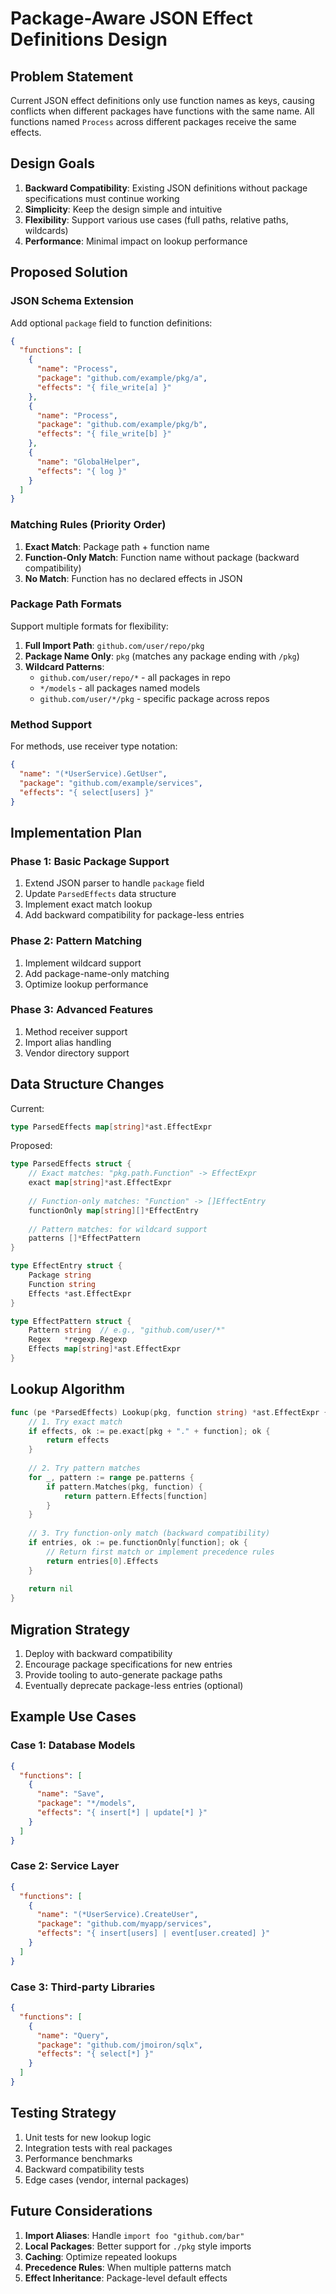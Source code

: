 # Package-Aware JSON Effect Definitions Design

## Problem Statement

Current JSON effect definitions only use function names as keys, causing conflicts when different packages have functions with the same name. All functions named `Process` across different packages receive the same effects.

## Design Goals

1. **Backward Compatibility**: Existing JSON definitions without package specifications must continue working
2. **Simplicity**: Keep the design simple and intuitive
3. **Flexibility**: Support various use cases (full paths, relative paths, wildcards)
4. **Performance**: Minimal impact on lookup performance

## Proposed Solution

### JSON Schema Extension

Add optional `package` field to function definitions:

```json
{
  "functions": [
    {
      "name": "Process",
      "package": "github.com/example/pkg/a",
      "effects": "{ file_write[a] }"
    },
    {
      "name": "Process", 
      "package": "github.com/example/pkg/b",
      "effects": "{ file_write[b] }"
    },
    {
      "name": "GlobalHelper",
      "effects": "{ log }"
    }
  ]
}
```

### Matching Rules (Priority Order)

1. **Exact Match**: Package path + function name
2. **Function-Only Match**: Function name without package (backward compatibility)
3. **No Match**: Function has no declared effects in JSON

### Package Path Formats

Support multiple formats for flexibility:

1. **Full Import Path**: `github.com/user/repo/pkg`
2. **Package Name Only**: `pkg` (matches any package ending with `/pkg`)
3. **Wildcard Patterns**: 
   - `github.com/user/repo/*` - all packages in repo
   - `*/models` - all packages named models
   - `github.com/user/*/pkg` - specific package across repos

### Method Support

For methods, use receiver type notation:

```json
{
  "name": "(*UserService).GetUser",
  "package": "github.com/example/services",
  "effects": "{ select[users] }"
}
```

## Implementation Plan

### Phase 1: Basic Package Support
1. Extend JSON parser to handle `package` field
2. Update `ParsedEffects` data structure
3. Implement exact match lookup
4. Add backward compatibility for package-less entries

### Phase 2: Pattern Matching
1. Implement wildcard support
2. Add package-name-only matching
3. Optimize lookup performance

### Phase 3: Advanced Features
1. Method receiver support
2. Import alias handling
3. Vendor directory support

## Data Structure Changes

Current:
```go
type ParsedEffects map[string]*ast.EffectExpr
```

Proposed:
```go
type ParsedEffects struct {
    // Exact matches: "pkg.path.Function" -> EffectExpr
    exact map[string]*ast.EffectExpr
    
    // Function-only matches: "Function" -> []EffectEntry
    functionOnly map[string][]*EffectEntry
    
    // Pattern matches: for wildcard support
    patterns []*EffectPattern
}

type EffectEntry struct {
    Package string
    Function string
    Effects *ast.EffectExpr
}

type EffectPattern struct {
    Pattern string  // e.g., "github.com/user/*"
    Regex   *regexp.Regexp
    Effects map[string]*ast.EffectExpr
}
```

## Lookup Algorithm

```go
func (pe *ParsedEffects) Lookup(pkg, function string) *ast.EffectExpr {
    // 1. Try exact match
    if effects, ok := pe.exact[pkg + "." + function]; ok {
        return effects
    }
    
    // 2. Try pattern matches
    for _, pattern := range pe.patterns {
        if pattern.Matches(pkg, function) {
            return pattern.Effects[function]
        }
    }
    
    // 3. Try function-only match (backward compatibility)
    if entries, ok := pe.functionOnly[function]; ok {
        // Return first match or implement precedence rules
        return entries[0].Effects
    }
    
    return nil
}
```

## Migration Strategy

1. Deploy with backward compatibility
2. Encourage package specifications for new entries
3. Provide tooling to auto-generate package paths
4. Eventually deprecate package-less entries (optional)

## Example Use Cases

### Case 1: Database Models
```json
{
  "functions": [
    {
      "name": "Save",
      "package": "*/models",
      "effects": "{ insert[*] | update[*] }"
    }
  ]
}
```

### Case 2: Service Layer
```json
{
  "functions": [
    {
      "name": "(*UserService).CreateUser",
      "package": "github.com/myapp/services",
      "effects": "{ insert[users] | event[user.created] }"
    }
  ]
}
```

### Case 3: Third-party Libraries
```json
{
  "functions": [
    {
      "name": "Query",
      "package": "github.com/jmoiron/sqlx",
      "effects": "{ select[*] }"
    }
  ]
}
```

## Testing Strategy

1. Unit tests for new lookup logic
2. Integration tests with real packages
3. Performance benchmarks
4. Backward compatibility tests
5. Edge cases (vendor, internal packages)

## Future Considerations

1. **Import Aliases**: Handle `import foo "github.com/bar"`
2. **Local Packages**: Better support for `./pkg` style imports
3. **Caching**: Optimize repeated lookups
4. **Precedence Rules**: When multiple patterns match
5. **Effect Inheritance**: Package-level default effects